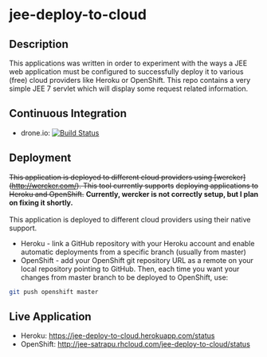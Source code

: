 jee-deploy-to-cloud
=

Description
--
This applications was written in order to experiment with the ways a JEE web application must be configured to successfully deploy it to various (free) cloud providers like Heroku or OpenShift.
This repo contains a very simple JEE 7 servlet which will display some request related information.

Continuous Integration
--
* drone.io: [![Build Status](https://drone.io/github.com/satrapu/jee-deploy-to-cloud/status.png)](https://drone.io/github.com/satrapu/jee-deploy-to-cloud/latest)

Deployment
--
~~This application is deployed to different cloud providers using [wercker] (http://wercker.com/). This tool currently supports~~ ~~deploying applications to Heroku and OpenShift.~~ <b>Currently, wercker is not correctly setup, but I plan on fixing it shortly.</b>
<br/>
<br/>
This application is deployed to different cloud providers using their native support.
<br/>
* Heroku - link a GitHub repository with your Heroku account and enable automatic deployments from a specific branch (usually from master)
* OpenShift - add your OpenShift git repository URL as a remote on your local repository pointing to GitHub. Then, each time you want your changes from master branch to be deployed to OpenShift, use:
```bash
git push openshift master
```

Live Application
--
* Heroku: https://jee-deploy-to-cloud.herokuapp.com/status
* OpenShift: http://jee-satrapu.rhcloud.com/jee-deploy-to-cloud/status
